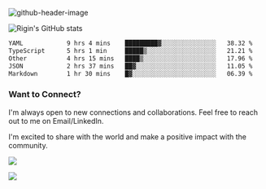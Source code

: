 
![github-header-image](https://github.com/riginoommen/riginoommen/assets/3840244/889cae65-df55-4cda-86cc-bf21bf1f2e96)

![Rigin's GitHub stats](https://github-readme-stats.vercel.app/api?username=riginoommen\&show_icons=true\&show=reviews,discussions_started,discussions_answered,prs_merged,prs_merged_percentage)


<!--START_SECTION:waka-->

```txt
YAML            9 hrs 4 mins    █████████▓░░░░░░░░░░░░░░░   38.32 %
TypeScript      5 hrs 1 min     █████▒░░░░░░░░░░░░░░░░░░░   21.21 %
Other           4 hrs 15 mins   ████▒░░░░░░░░░░░░░░░░░░░░   17.96 %
JSON            2 hrs 37 mins   ██▓░░░░░░░░░░░░░░░░░░░░░░   11.05 %
Markdown        1 hr 30 mins    █▓░░░░░░░░░░░░░░░░░░░░░░░   06.39 %
```

<!--END_SECTION:waka-->

### Want to Connect?

I'm always open to new connections and collaborations. Feel free to reach out to me on Email/LinkedIn.

I'm excited to share with the world and make a positive impact with the community.

![](https://komarev.com/ghpvc/?username=riginoommen)

![](https://hit.yhype.me/github/profile?user_id=3840244)


